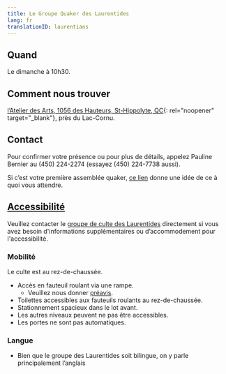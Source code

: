 ```yaml
---
title: Le Groupe Quaker des Laurentides
lang: fr
translationID: laurentians
---
```

## Quand
Le dimanche à 10h30. 
## Comment nous trouver
[l’Atelier des Arts, 1056 des Hauteurs, St-Hippolyte, QC](https://goo.gl/maps/9LgPP2XZ7VcxjvDQ9){: rel="noopener" target="_blank"}, près du Lac-Cornu.
## Contact <span class="stanchor"><a name="contact"></a></span>
Pour confirmer votre présence ou pour plus de détails, appelez Pauline Bernier au (450) 224-2274 (essayez (450) 224-7738 aussi).

Si c’est votre première assemblée quaker, [ce lien](/a_propos) donne une idée de ce à quoi vous attendre.

## [Accessibilité](/accessibilité) <span class="stanchor"><a name="accessibilité"></a></span>
Veuillez contacter le [groupe de culte des Laurentides](/laurentides) directement si vous avez besoin d'informations supplémentaires ou d’accommodement pour l'accessibilité.

### Mobilité
Le culte est au rez-de-chaussée.
* Accès en fauteuil roulant via une rampe.
  * Veuillez nous donner [préavis](/laurentides#contact).
* Toilettes accessibles aux fauteuils roulants au rez-de-chaussée.
* Stationnement spacieux dans le lot avant.
* Les autres niveaux peuvent ne pas être accessibles.
* Les portes ne sont pas automatiques.

### Langue
* Bien que le groupe des Laurentides soit bilingue, on y parle principalement l’anglais

